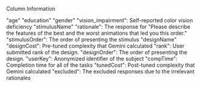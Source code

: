 Column Information

"age"
"education"
"gender"
"vision_impairment": Self-reported color vision deficiency
"stimulusName"
"rationale": The response for "Please describe the features of the best and the worst animations that led you this order."
"stimulusOrder": The order of presenting the stimulus
"designName"
"designCost": Pre-tuned complexity that Gemini calculated
"rank": User submitted rank of the design.
"designOrder": The order of presenting the design.
"userKey": Anonymized identifier of the subject
"compTime": Completion time for all of the tasks
"tunedCost": Post-tuned complexity that Gemini calculated
"excluded": The excluded responses due to the irrelevant rationales